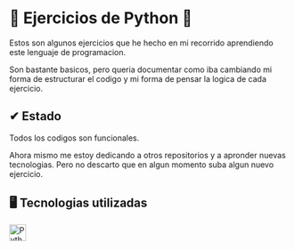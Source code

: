 # 🐍 Ejercicios de Python 🐍

Estos son algunos ejercicios que he hecho en mi recorrido aprendiendo este lenguaje de programacion.

Son bastante basicos, pero queria documentar como iba cambiando mi forma de estructurar el codigo y mi forma de pensar la logica de cada ejercicio.

## ✔ Estado

Todos los codigos son funcionales.

Ahora mismo me estoy dedicando a otros repositorios y a apronder nuevas tecnologias. Pero no descarto que en algun momento suba algun nuevo ejercicio.

## 🖥 Tecnologias utilizadas

  <p align="left">
   <a href="https://www.python.org/">
    <img src="https://www.vectorlogo.zone/logos/python/python-icon.svg" alt="Python" height="30" width="30">
   </a>
  </p>
